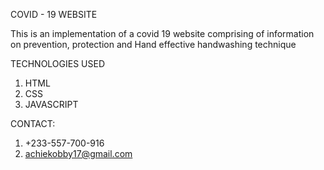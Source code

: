 COVID - 19 WEBSITE

This is an implementation of a  covid 19 website  comprising of information on prevention, protection and Hand effective handwashing technique

TECHNOLOGIES USED
1. HTML
2. CSS
3. JAVASCRIPT

CONTACT: 
1. +233-557-700-916
2. achiekobby17@gmail.com